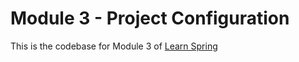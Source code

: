 # Module 3 - Project Configuration

This is the codebase for Module 3 of [Learn Spring](https://www.baeldung.com/learn-spring-course)
